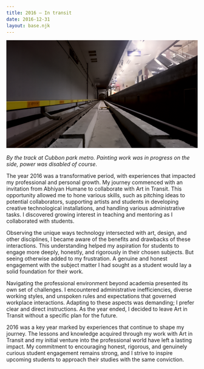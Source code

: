 ```yaml
---
title: 2016 — In transit
date: 2016-12-31
layout: base.njk
--- 
```


<img src="/assets/images/2016/metro.jpg"/>

_By the track at Cubbon park metro. Painting work was in progress on the side, power was disabled of course._

The year 2016 was a transformative period, with experiences that impacted my professional and personal growth. My journey commenced with an invitation from Abhiyan Humane to collaborate with Art in Transit. This opportunity allowed me to hone various skills, such as pitching ideas to potential collaborators, supporting artists and students in developing creative technological installations, and handling various administrative tasks. I discovered growing interest in teaching and mentoring as I collaborated with students.

Observing the unique ways technology intersected with art, design, and other disciplines, I became aware of the benefits and drawbacks of these interactions. This understanding helped my aspiration for students to engage more deeply, honestly, and rigorously in their chosen subjects. But seeing otherwise added to my frustration. A genuine and honest engagement with the subject matter I had sought as a student would lay a solid foundation for their work.

Navigating the professional environment beyond academia presented its own set of challenges. I encountered administrative inefficiencies, diverse working styles, and unspoken rules and expectations that governed workplace interactions. Adapting to these aspects was demanding; I prefer clear and direct instructions. As the year ended, I decided to leave Art in Transit without a specific plan for the future.

2016 was a key year marked by experiences that continue to shape my journey. The lessons and knowledge acquired through my work with Art in Transit and my initial venture into the professional world have left a lasting impact. My commitment to encouraging honest, rigorous, and genuinely curious student engagement remains strong, and I strive to inspire upcoming students to approach their studies with the same conviction.